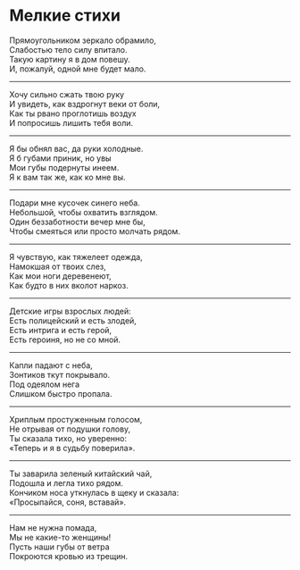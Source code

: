 # Мелкие стихи

Прямоугольником зеркало обрамило,\
Слабостью тело силу впитало.\
Такую картину я в дом повешу.\
И, пожалуй, одной мне будет мало.

***

Хочу сильно сжать твою руку\
И увидеть, как вздрогнут веки от боли,\
Как ты рвано проглотишь воздух\
И попросишь лишить тебя воли.

***

Я бы обнял вас, да руки холодные.\
Я б губами приник, но увы\
Мои губы подернуты инеем.\
Я к вам так же, как ко мне вы.

***

Подари мне кусочек синего неба.\
Небольшой, чтобы охватить взглядом.\
Один беззаботности вечер мне бы,\
Чтобы смеяться или просто молчать рядом.

***

Я чувствую, как тяжелеет одежда,\
Намокшая от твоих слез,\
Как мои ноги деревенеют,\
Как будто в них вколот наркоз.

***

Детские игры взрослых людей:\
Есть полицейский и есть злодей,\
Есть интрига и есть герой,\
Есть героиня, но не со мной.

***

Капли падают с неба,\
Зонтиков ткут покрывало.\
Под одеялом нега\
Слишком быстро пропала.

***

Хриплым простуженным голосом,\
Не отрывая от подушки голову,\
Ты сказала тихо, но уверенно:\
«Теперь и я в судьбу поверила».

***

Ты заварила зеленый китайский чай,\
Подошла и легла тихо рядом.\
Кончиком носа уткнулась в щеку и сказала:\
«Просыпайся, соня, вставай».

***

Нам не нужна помада,\
Мы не какие-то женщины!\
Пусть наши губы от ветра\
Покроются кровью из трещин.
